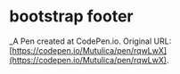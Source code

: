 # bootstrap footer
 _A Pen created at CodePen.io. Original URL: [https://codepen.io/Mutulica/pen/rqwLwX](https://codepen.io/Mutulica/pen/rqwLwX).

 